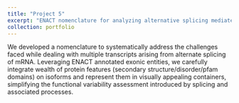 ```yaml
---
title: "Project 5"
excerpt: "ENACT nomenclature for analyzing alternative splicing mediated proteome diversity. <br/><img src='../images/enact.png'>"
collection: portfolio
---
```

We developed a nomenclature to systematically address the challenges faced while dealing with multiple transcripts arising from alternate splicing of mRNA. Leveraging ENACT annotated exonic entities, we carefully integrate wealth of protein features (secondary structure/disorder/pfam domains) on isoforms and represent them in visually appealing containers, simplifying the functional variability assessment introduced by splicing and associated processes.
